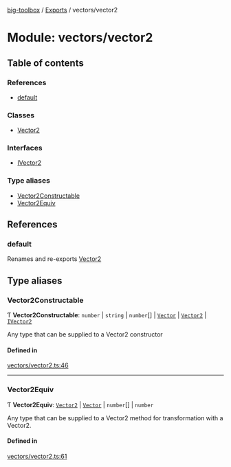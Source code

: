[big-toolbox](../README.md) / [Exports](../modules.md) / vectors/vector2

# Module: vectors/vector2

## Table of contents

### References

- [default](vectors_vector2.md#default)

### Classes

- [Vector2](../classes/vectors_vector2.Vector2.md)

### Interfaces

- [IVector2](../interfaces/vectors_vector2.IVector2.md)

### Type aliases

- [Vector2Constructable](vectors_vector2.md#vector2constructable)
- [Vector2Equiv](vectors_vector2.md#vector2equiv)

## References

### default

Renames and re-exports [Vector2](../classes/vectors_vector2.Vector2.md)

## Type aliases

### Vector2Constructable

Ƭ **Vector2Constructable**: `number` \| `string` \| `number`[] \| [`Vector`](../classes/vectors_vector.Vector.md) \| [`Vector2`](../classes/vectors_vector2.Vector2.md) \| [`IVector2`](../interfaces/vectors_vector2.IVector2.md)

Any type that can be supplied to a Vector2 constructor

#### Defined in

[vectors/vector2.ts:46](https://github.com/chris-pikul/ts-toolbox/blob/4caef08/src/vectors/vector2.ts#L46)

___

### Vector2Equiv

Ƭ **Vector2Equiv**: [`Vector2`](../classes/vectors_vector2.Vector2.md) \| [`Vector`](../classes/vectors_vector.Vector.md) \| `number`[] \| `number`

Any type that can be supplied to a Vector2 method for transformation with
a Vector2.

#### Defined in

[vectors/vector2.ts:61](https://github.com/chris-pikul/ts-toolbox/blob/4caef08/src/vectors/vector2.ts#L61)
